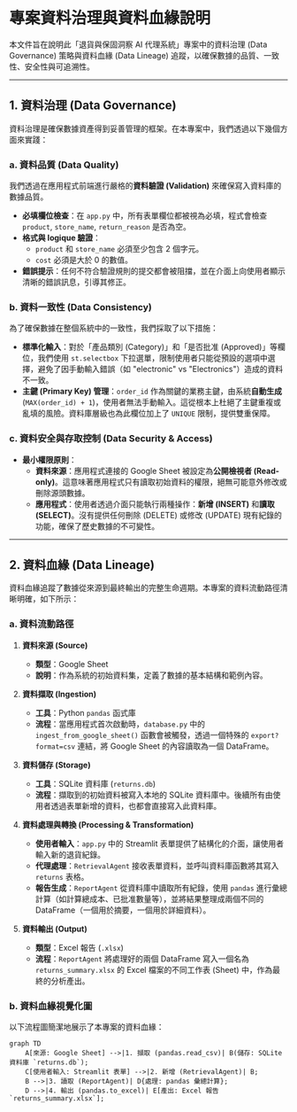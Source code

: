 # 專案資料治理與資料血緣說明

本文件旨在說明此「退貨與保固洞察 AI 代理系統」專案中的資料治理 (Data Governance) 策略與資料血緣 (Data Lineage) 追蹤，以確保數據的品質、一致性、安全性與可追溯性。

---

## 1. 資料治理 (Data Governance)

資料治理是確保數據資產得到妥善管理的框架。在本專案中，我們透過以下幾個方面來實踐：

### a. 資料品質 (Data Quality)

我們透過在應用程式前端進行嚴格的**資料驗證 (Validation)** 來確保寫入資料庫的數據品質。

* **必填欄位檢查**：在 `app.py` 中，所有表單欄位都被視為必填，程式會檢查 `product`, `store_name`, `return_reason` 是否為空。
* **格式與 logique 驗證**：
    * `product` 和 `store_name` 必須至少包含 2 個字元。
    * `cost` 必須是大於 0 的數值。
* **錯誤提示**：任何不符合驗證規則的提交都會被阻擋，並在介面上向使用者顯示清晰的錯誤訊息，引導其修正。

### b. 資料一致性 (Data Consistency)

為了確保數據在整個系統中的一致性，我們採取了以下措施：

* **標準化輸入**：對於「產品類別 (Category)」和「是否批准 (Approved)」等欄位，我們使用 `st.selectbox` 下拉選單，限制使用者只能從預設的選項中選擇，避免了因手動輸入錯誤（如 "electronic" vs "Electronics"）造成的資料不一致。
* **主鍵 (Primary Key) 管理**：`order_id` 作為關鍵的業務主鍵，由系統**自動生成** (`MAX(order_id) + 1`)，使用者無法手動輸入。這從根本上杜絕了主鍵重複或亂填的風險。資料庫層級也為此欄位加上了 `UNIQUE` 限制，提供雙重保障。

### c. 資料安全與存取控制 (Data Security & Access)

* **最小權限原則**：
    * **資料來源**：應用程式連接的 Google Sheet 被設定為**公開檢視者 (Read-only)**。這意味著應用程式只有讀取初始資料的權限，絕無可能意外修改或刪除源頭數據。
    * **應用程式**：使用者透過介面只能執行兩種操作：**新增 (INSERT)** 和**讀取 (SELECT)**。沒有提供任何刪除 (DELETE) 或修改 (UPDATE) 現有紀錄的功能，確保了歷史數據的不可變性。

---

## 2. 資料血緣 (Data Lineage)

資料血緣追蹤了數據從來源到最終輸出的完整生命週期。本專案的資料流動路徑清晰明確，如下所示：

### a. 資料流動路徑

1.  **資料來源 (Source)**
    * **類型**：Google Sheet
    * **說明**：作為系統的初始資料集，定義了數據的基本結構和範例內容。

2.  **資料擷取 (Ingestion)**
    * **工具**：Python `pandas` 函式庫
    * **流程**：當應用程式首次啟動時，`database.py` 中的 `ingest_from_google_sheet()` 函數會被觸發，透過一個特殊的 `export?format=csv` 連結，將 Google Sheet 的內容讀取為一個 DataFrame。

3.  **資料儲存 (Storage)**
    * **工具**：SQLite 資料庫 (`returns.db`)
    * **流程**：擷取到的初始資料被寫入本地的 SQLite 資料庫中。後續所有由使用者透過表單新增的資料，也都會直接寫入此資料庫。

4.  **資料處理與轉換 (Processing & Transformation)**
    * **使用者輸入**：`app.py` 中的 Streamlit 表單提供了結構化的介面，讓使用者輸入新的退貨紀錄。
    * **代理處理**：`RetrievalAgent` 接收表單資料，並呼叫資料庫函數將其寫入 `returns` 表格。
    * **報告生成**：`ReportAgent` 從資料庫中讀取所有紀錄，使用 `pandas` 進行彙總計算（如計算總成本、已批准數量等），並將結果整理成兩個不同的 DataFrame（一個用於摘要，一個用於詳細資料）。

5.  **資料輸出 (Output)**
    * **類型**：Excel 報告 (`.xlsx`)
    * **流程**：`ReportAgent` 將處理好的兩個 DataFrame 寫入一個名為 `returns_summary.xlsx` 的 Excel 檔案的不同工作表 (Sheet) 中，作為最終的分析產出。

### b. 資料血緣視覺化圖

以下流程圖簡潔地展示了本專案的資料血緣：

```mermaid
graph TD
    A[來源: Google Sheet] -->|1. 擷取 (pandas.read_csv)| B(儲存: SQLite 資料庫 `returns.db`);
    C[使用者輸入: Streamlit 表單] -->|2. 新增 (RetrievalAgent)| B;
    B -->|3. 讀取 (ReportAgent)| D{處理: pandas 彙總計算};
    D -->|4. 輸出 (pandas.to_excel)| E[產出: Excel 報告 `returns_summary.xlsx`];